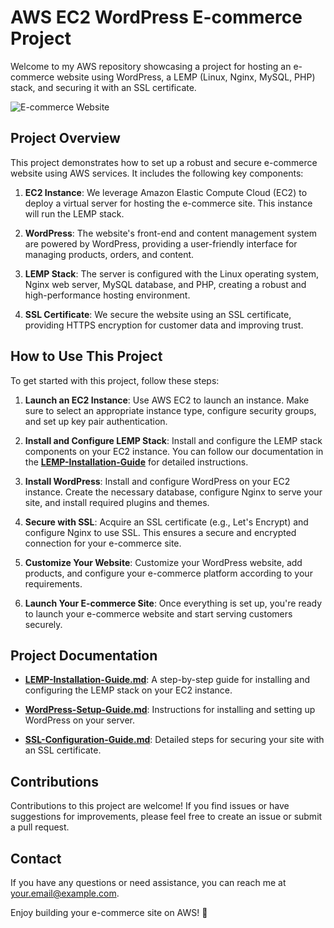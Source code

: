 # AWS EC2 WordPress E-commerce Project

Welcome to my AWS repository showcasing a project for hosting an e-commerce website using WordPress, a LEMP (Linux, Nginx, MySQL, PHP) stack, and securing it with an SSL certificate.

![E-commerce Website](ecommerce.jpg)

## Project Overview

This project demonstrates how to set up a robust and secure e-commerce website using AWS services. It includes the following key components:

1. **EC2 Instance**: We leverage Amazon Elastic Compute Cloud (EC2) to deploy a virtual server for hosting the e-commerce site. This instance will run the LEMP stack.

2. **WordPress**: The website's front-end and content management system are powered by WordPress, providing a user-friendly interface for managing products, orders, and content.

3. **LEMP Stack**: The server is configured with the Linux operating system, Nginx web server, MySQL database, and PHP, creating a robust and high-performance hosting environment.

4. **SSL Certificate**: We secure the website using an SSL certificate, providing HTTPS encryption for customer data and improving trust.

## How to Use This Project

To get started with this project, follow these steps:

1. **Launch an EC2 Instance**: Use AWS EC2 to launch an instance. Make sure to select an appropriate instance type, configure security groups, and set up key pair authentication.

2. **Install and Configure LEMP Stack**: Install and configure the LEMP stack components on your EC2 instance. You can follow our documentation in the [**LEMP-Installation-Guide**](LEMP-Installation-Guide.md) for detailed instructions.

3. **Install WordPress**: Install and configure WordPress on your EC2 instance. Create the necessary database, configure Nginx to serve your site, and install required plugins and themes.

4. **Secure with SSL**: Acquire an SSL certificate (e.g., Let's Encrypt) and configure Nginx to use SSL. This ensures a secure and encrypted connection for your e-commerce site.

5. **Customize Your Website**: Customize your WordPress website, add products, and configure your e-commerce platform according to your requirements.

6. **Launch Your E-commerce Site**: Once everything is set up, you're ready to launch your e-commerce website and start serving customers securely.

## Project Documentation

- [**LEMP-Installation-Guide.md**](LEMP-Installation-Guide.md): A step-by-step guide for installing and configuring the LEMP stack on your EC2 instance.

- [**WordPress-Setup-Guide.md**](WordPress-Setup-Guide.md): Instructions for installing and setting up WordPress on your server.

- [**SSL-Configuration-Guide.md**](SSL-Configuration-Guide.md): Detailed steps for securing your site with an SSL certificate.

## Contributions

Contributions to this project are welcome! If you find issues or have suggestions for improvements, please feel free to create an issue or submit a pull request.

## Contact

If you have any questions or need assistance, you can reach me at [your.email@example.com](mailto:your.email@example.com).

Enjoy building your e-commerce site on AWS! 🚀
